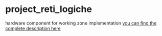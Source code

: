 # project_reti_logiche
 hardware component for working zone implementation
[you can find the complete description here](../Specifica_e_Regole.pdf)
